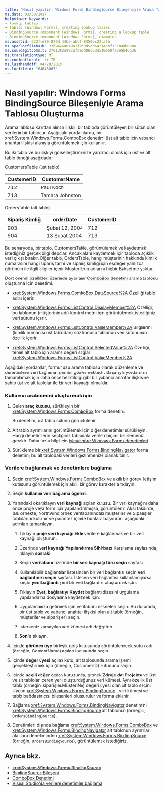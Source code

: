 ```yaml
---
title: 'Nasıl yapılır: Windows Forms BindingSource Bileşeniyle Arama Tablosu Oluşturma'
ms.date: 03/30/2017
helpviewer_keywords:
- lookup tables
- tables [Windows Forms], creating lookup tables
- BindingSource component [Windows Forms], creating a lookup table
- BindingSource component [Windows Forms], examples
ms.assetid: 622fce80-879d-44be-abbf-8350ec22ca2b
ms.openlocfilehash: 33b9e4e98a8a3f8c0d5dd6433ebbf15c049b608e
ms.sourcegitcommit: 2701302a99cafbe0d86d53d540eb0fa7e9b46b36
ms.translationtype: MT
ms.contentlocale: tr-TR
ms.lasthandoff: 04/28/2019
ms.locfileid: "64643067"
---
```

# <a name="how-to-create-a-lookup-table-with-the-windows-forms-bindingsource-component"></a>Nasıl yapılır: Windows Forms BindingSource Bileşeniyle Arama Tablosu Oluşturma
Arama tablosu kayıttan alınan ilişkili bir tabloda görüntüleyen bir sütun olan verilerin bir tablodur. Aşağıdaki yordamlarda, bir <xref:System.Windows.Forms.ComboBox> denetimi üst alt tablo için yabancı anahtar ilişkisi alanıyla görüntülemek için kullanılır.  
  
 Bu iki tablo ve bu ilişkiyi görselleştirmenize yardımcı olmak için üst ve alt tablo örneği aşağıdadır:  
  
 CustomersTable (üst tablo)  
  
|CustomerID|CustomerName|  
|----------------|------------------|  
|712|Paul Koch|  
|713|Tamara Johnston|  
  
 OrdersTable (alt tablo)  
  
|Sipariş Kimliği|orderDate|CustomerID|  
|-------------|---------------|----------------|  
|903|Şubat 12, 2004|712|  
|904|13 Şubat 2004|713|  
  
 Bu senaryoda, bir tablo, CustomersTable, görüntülemek ve kaydetmek istediğiniz gerçek bilgi depolar. Ancak alanı kaydetmek için tabloda açıklık veri çıkışı bırakır. Diğer tablo, OrdersTable, hangi müşterinin hakkında kimlik numarasını hangi sipariş tarihi ve sipariş kimliği için eşdeğer yalnızca görünüm ile ilgili bilgiler içerir Müşterilerin adlarını hiçbir Bahsetme yoktur.  
  
 Dört önemli özellikleri üzerinde ayarlanır [ComboBox denetimi](combobox-control-windows-forms.md) arama tablosu oluşturma için denetimi.  
  
- <xref:System.Windows.Forms.ComboBox.DataSource%2A> Özelliği tablo adını içerir.  
  
- <xref:System.Windows.Forms.ListControl.DisplayMember%2A> Özelliği, bu tablonun (müşterinin adı) kontrol metni için görüntülemek istediğiniz veri sütunu içerir.  
  
- <xref:System.Windows.Forms.ListControl.ValueMember%2A> Bilgilerini (kimlik numarası üst tablodan) söz konusu tablonun veri sütununun özellik içerir.  
  
- <xref:System.Windows.Forms.ListControl.SelectedValue%2A> Özelliği, temel alt tablo için arama değeri sağlar <xref:System.Windows.Forms.ListControl.ValueMember%2A>.  
  
 Aşağıdaki yordamlar, formunuzu arama tablosu olarak düzenleme ve denetimlere veri bağlama işlemini göstermektedir. Başarıyla yordamları tamamlamak için daha önce belirtildiği gibi bir yabancı anahtar ilişkisine sahip üst ve alt tablolar ile bir veri kaynağı olmalıdır.  
  
### <a name="to-create-the-user-interface"></a>Kullanıcı arabirimini oluşturmak için  
  
1. Gelen **araç kutusu**, sürükleyin bir <xref:System.Windows.Forms.ComboBox> forma denetim.  
  
     Bu denetim, üst tablo sütunu görüntülenir.  
  
2. Alt tablo ayrıntılarını görüntülemek için diğer denetimler sürükleyin. Hangi denetimlerin seçtiğiniz tablodaki verileri biçimi belirlemeniz gerekir. Daha fazla bilgi için [işleve göre Windows Forms denetimleri](windows-forms-controls-by-function.md).  
  
3. Sürükleme bir <xref:System.Windows.Forms.BindingNavigator> forma denetim; bu alt tablodaki verileri gezinmenize olanak tanır.  
  
### <a name="to-connect-to-the-data-and-bind-it-to-controls"></a>Verilere bağlanmak ve denetimlere bağlama  
  
1. Seçin <xref:System.Windows.Forms.ComboBox> ve akıllı bir görev iletişim kutusunu görüntülemek için akıllı bir görev karakter'a tıklayın.  
  
2. Seçin **kullanım veri bağlama öğeleri**.  
  
3. Yanındaki oka tıklayın **veri kaynağı** açılan kutusu. Bir veri kaynağını daha önce proje veya form için yapılandırılmışsa, görüntülenir. Aksi takdirde, (Bu örnekte, Northwind örnek veritabanındaki müşteriler ve Siparişler tablolarını kullanır ve parantez içinde bunlara başvuran) aşağıdaki adımları tamamlayın.  
  
    1. Tıklayın **proje veri kaynağı Ekle** verilere bağlanmak ve bir veri kaynağı oluşturun.  
  
    2. Üzerinde **veri kaynağı Yapılandırma Sihirbazı** Karşılama sayfasında, tıklayın **sonraki**.  
  
    3. Seçin **veritabanı** üzerinde **bir veri kaynağı türü seçin** sayfası.  
  
    4. Kullanılabilir bağlantılar listesinden bir veri bağlantısı seçin **veri bağlantınızı seçin** sayfası. İstenen veri bağlantısı kullanılamıyorsa seçin **yeni bağlantı** yeni bir veri bağlantısı oluşturmak için.  
  
    5. Tıklayın **Evet, bağlantıyı Kaydet** bağlantı dizesini uygulama yapılandırma dosyasına kaydetmek için.  
  
    6. Uygulamanıza getirmek için veritabanı nesneleri seçin. Bu durumda, bir üst tablo ve yabancı anahtar ilişkisi olan alt tablo (örneğin, müşteriler ve siparişler) seçin.  
  
    7. İsterseniz varsayılan veri kümesi adı değiştirin.  
  
    8. **Son**'a tıklayın.  
  
4. İçinde **görünen üye** birleşik giriş kutusunda görüntülenecek sütun adı (örneğin, ContactName) açılan kutusunda seçin.  
  
5. İçinde **değer üyesi** açılan kutu, alt tablosunda arama işlemi gerçekleştirmek için (örneğin, CustomerID) sütununu seçin.  
  
6. İçinde **seçili değer** açılan kutusunda, gitmek **Zdroje dat Projektu** ve üst ve alt tablolar içeren yeni oluşturduğunuz veri kümesi. Aynı özellik üst tablo (örneğin, siparişler.MüşteriNo) değeri üyesi olan alt tablo seçin. Uygun <xref:System.Windows.Forms.BindingSource> , veri kümesi ve tablo bağdaştırıcısı bileşenleri oluşturulur ve forma eklenir.  
  
7. Bağlama <xref:System.Windows.Forms.BindingNavigator> denetimini <xref:System.Windows.Forms.BindingSource> alt tablonun (örneğin, `OrdersBindingSource`).  
  
8. Denetimleri dışında bağlama <xref:System.Windows.Forms.ComboBox> ve <xref:System.Windows.Forms.BindingNavigator> alt tablonun ayrıntıları alanlara denetiminden <xref:System.Windows.Forms.BindingSource> (örneğin, `OrdersBindingSource`), görüntülemek istediğiniz.  
  
## <a name="see-also"></a>Ayrıca bkz.

- <xref:System.Windows.Forms.BindingSource>
- [BindingSource Bileşeni](bindingsource-component.md)
- [ComboBox Denetimi](combobox-control-windows-forms.md)
- [Visual Studio'da verilere denetimler bağlama](/visualstudio/data-tools/bind-controls-to-data-in-visual-studio)
